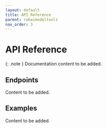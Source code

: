 ```yaml
---
layout: default
title: API Reference
parent: robaimodeltools
nav_order: 3
---
```


# API Reference

{: .note }
Documentation content to be added.

## Endpoints

Content to be added.

## Examples

Content to be added.
